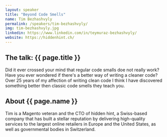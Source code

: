 ```yaml
---
layout: speaker
title: "Beyond Code Smells"
name: Tim Bezhashvyly
permalink: /speakers/tim-bezhashvyly/
img: tim-bezhashvyly.jpg
linkedin: https://www.linkedin.com/in/teymuraz-bezhashvyly/
website: https://hiddenhint.ch/
---
```


## The talk: {{ page.title }}

<p>Did it ever crossed your mind that regular code smalls doe not really work? Have you ever wondered if there's a better way of writing a cleaner code? Over 25 years of my affection of writing clean code I think I have discovered something better then classic code smells they teach you.</p>

## About {{ page.name }}

Tim is a Magento veteran and the CTO of hidden hint, a Swiss-based company that has built a stellar reputation by delivering high-quality services to the largest online retailers in Europe and the United States, as well as governmental bodies in Switzerland.
